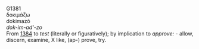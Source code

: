G1381  
δοκιμάζω  
dokimazō  
*dok-im-ad‘-zo*  
From [1384](g1384) to *test* (literally or figuratively); by implication
to *approve:* - allow, discern, examine, X like, (ap-) prove, try.  

